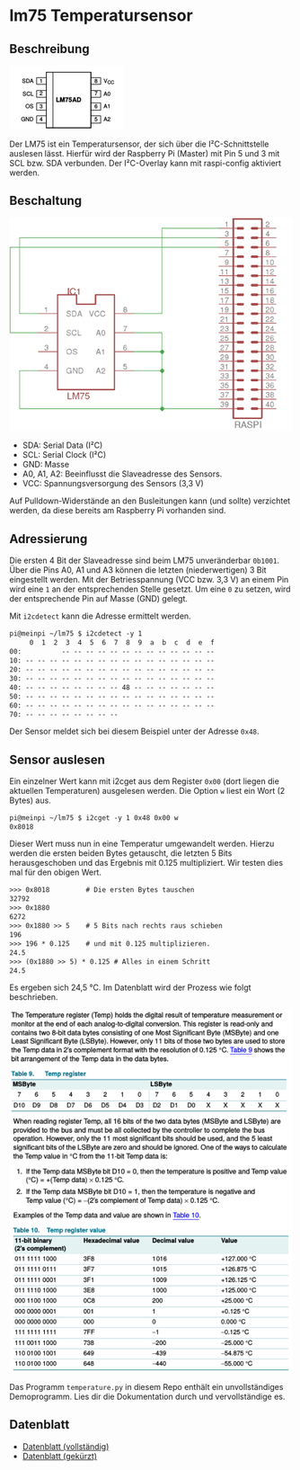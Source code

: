 # lm75 Temperatursensor

## Beschreibung

![lm75](docs/lm75-pins.png)

Der LM75 ist ein Temperatursensor, der sich über die I²C-Schnittstelle auslesen
lässt. Hierfür wird der Raspberry Pi (Master) mit Pin 5 und 3 mit SCL bzw. SDA
verbunden. Der I²C-Overlay kann mit raspi-config aktiviert werden.

## Beschaltung

![Schaltung](docs/lm75_schematic.png)

- SDA: Serial Data (I²C)
- SCL: Serial Clock (I²C)
- GND: Masse
- A0, A1, A2: Beeinflusst die Slaveadresse des Sensors.
- VCC: Spannungsversorgung des Sensors (3,3 V)

Auf Pulldown-Widerstände an den Busleitungen kann (und sollte) verzichtet werden, da diese bereits am Raspberry Pi vorhanden sind.

## Adressierung

Die ersten 4 Bit der Slaveadresse sind beim LM75 unveränderbar `0b1001`. Über die Pins A0, A1 und A3 können die letzten (niederwertigen) 3 Bit eingestellt werden. Mit der Betriesspannung (VCC bzw. 3,3 V) an einem Pin wird eine `1` an der entsprechenden Stelle gesetzt. Um eine `0` zu setzen, wird der entsprechende Pin auf Masse (GND) gelegt.

Mit `i2cdetect` kann die Adresse ermittelt werden.


    pi@meinpi ~/lm75 $ i2cdetect -y 1
         0  1  2  3  4  5  6  7  8  9  a  b  c  d  e  f
    00:          -- -- -- -- -- -- -- -- -- -- -- -- -- 
    10: -- -- -- -- -- -- -- -- -- -- -- -- -- -- -- -- 
    20: -- -- -- -- -- -- -- -- -- -- -- -- -- -- -- -- 
    30: -- -- -- -- -- -- -- -- -- -- -- -- -- -- -- -- 
    40: -- -- -- -- -- -- -- -- 48 -- -- -- -- -- -- -- 
    50: -- -- -- -- -- -- -- -- -- -- -- -- -- -- -- -- 
    60: -- -- -- -- -- -- -- -- -- -- -- -- -- -- -- -- 
    70: -- -- -- -- -- -- -- --         


Der Sensor meldet sich bei diesem Beispiel unter der Adresse
`0x48`.

## Sensor auslesen

Ein einzelner Wert kann mit i2cget aus dem Register `0x00` (dort
liegen die aktuellen Temperaturen) ausgelesen werden. Die Option `w`
liest ein Wort (2 Bytes) aus.

    pi@meinpi ~/lm75 $ i2cget -y 1 0x48 0x00 w
    0x8018

Dieser Wert muss nun in eine Temperatur umgewandelt werden. Hierzu
werden die ersten beiden Bytes getauscht, die letzten 5 Bits
herausgeschoben und das Ergebnis mit 0.125 multipliziert. Wir testen
dies mal für den obigen Wert.

    >>> 0x8018         # Die ersten Bytes tauschen
    32792
    >>> 0x1880
    6272
    >>> 0x1880 >> 5    # 5 Bits nach rechts raus schieben
    196
    >>> 196 * 0.125    # und mit 0.125 multiplizieren.
    24.5
    >>> (0x1880 >> 5) * 0.125 # Alles in einem Schritt
    24.5
    

Es ergeben sich 24,5 °C. Im Datenblatt wird der Prozess wie folgt
beschrieben.

![datenblatt](docs/lm75-temp-description.png)

Das Programm `temperature.py` in diesem Repo enthält ein
unvollständiges Demoprogramm. Lies dir die Dokumentation durch und
vervollständige es.


## Datenblatt

- [Datenblatt (vollständig)](docs/nxp_lm75_datasheet_full.pdf)
- [Datenblatt (gekürzt)](docs/nxp_lm75_datasheet_short.pdf)
